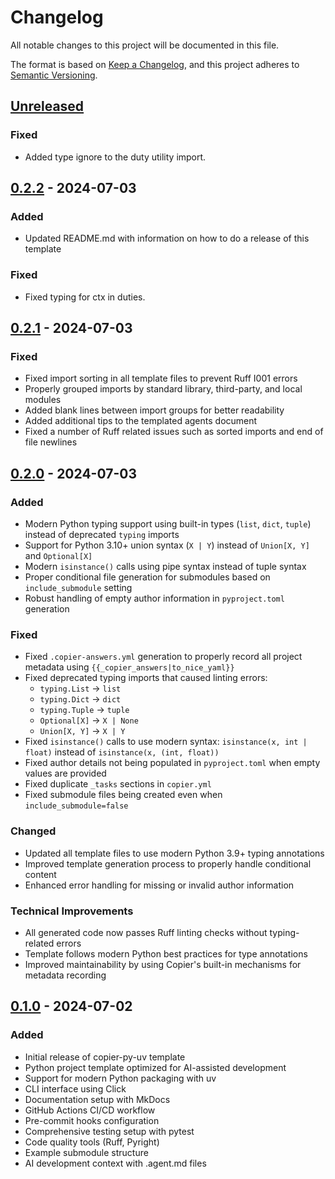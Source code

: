 # Changelog

All notable changes to this project will be documented in this file.

The format is based on [Keep a Changelog](https://keepachangelog.com/en/1.0.0/),
and this project adheres to [Semantic Versioning](https://semver.org/spec/v2.0.0.html).

## [Unreleased]

### Fixed
- Added type ignore to the duty utility import.

## [0.2.2] - 2024-07-03

### Added
- Updated README.md with information on how to do a release of this template

### Fixed
- Fixed typing for ctx in duties.

## [0.2.1] - 2024-07-03

### Fixed
- Fixed import sorting in all template files to prevent Ruff I001 errors
- Properly grouped imports by standard library, third-party, and local modules
- Added blank lines between import groups for better readability
- Added additional tips to the templated agents document
- Fixed a number of Ruff related issues such as sorted imports and end of file newlines

## [0.2.0] - 2024-07-03

### Added
- Modern Python typing support using built-in types (`list`, `dict`, `tuple`) instead of deprecated `typing` imports
- Support for Python 3.10+ union syntax (`X | Y`) instead of `Union[X, Y]` and `Optional[X]`
- Modern `isinstance()` calls using pipe syntax instead of tuple syntax
- Proper conditional file generation for submodules based on `include_submodule` setting
- Robust handling of empty author information in `pyproject.toml` generation

### Fixed
- Fixed `.copier-answers.yml` generation to properly record all project metadata using `{{_copier_answers|to_nice_yaml}}`
- Fixed deprecated typing imports that caused linting errors:
  - `typing.List` → `list`
  - `typing.Dict` → `dict`
  - `typing.Tuple` → `tuple`
  - `Optional[X]` → `X | None`
  - `Union[X, Y]` → `X | Y`
- Fixed `isinstance()` calls to use modern syntax: `isinstance(x, int | float)` instead of `isinstance(x, (int, float))`
- Fixed author details not being populated in `pyproject.toml` when empty values are provided
- Fixed duplicate `_tasks` sections in `copier.yml`
- Fixed submodule files being created even when `include_submodule=false`

### Changed
- Updated all template files to use modern Python 3.9+ typing annotations
- Improved template generation process to properly handle conditional content
- Enhanced error handling for missing or invalid author information

### Technical Improvements
- All generated code now passes Ruff linting checks without typing-related errors
- Template follows modern Python best practices for type annotations
- Improved maintainability by using Copier's built-in mechanisms for metadata recording

## [0.1.0] - 2024-07-02

### Added
- Initial release of copier-py-uv template
- Python project template optimized for AI-assisted development
- Support for modern Python packaging with uv
- CLI interface using Click
- Documentation setup with MkDocs
- GitHub Actions CI/CD workflow
- Pre-commit hooks configuration
- Comprehensive testing setup with pytest
- Code quality tools (Ruff, Pyright)
- Example submodule structure
- AI development context with .agent.md files

[Unreleased]: https://github.com/rnwolf/copier-py-uv/compare/v0.2.2...HEAD
[0.2.2]: https://github.com/rnwolf/copier-py-uv/compare/v0.2.1...v0.2.2
[0.2.1]: https://github.com/rnwolf/copier-py-uv/compare/v0.2.0...v0.2.1
[0.2.0]: https://github.com/rnwolf/copier-py-uv/compare/v0.1.0...v0.2.0
[0.1.0]: https://github.com/rnwolf/copier-py-uv/releases/tag/v0.1.0